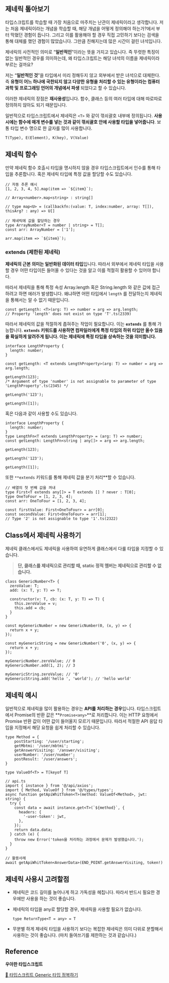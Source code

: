 ## 제네릭 톺아보기

타입스크립트를 학습할 때 가장 처음으로 마주치는 난관이 제네릭이라고 생각합니다. 저는 처음 제네릭이라는 개념을 학습할 때, 해당 개념을 어떻게 정의해야 하는가?에서 부터 막혔던 경험이 듭니다. 그리고 이를 활용해야 할 경우 직접 고민하기 보다는 검색을 통해 대체를 했던 경험이 많았습니다. 그만큼 친해지는데 많은 시간이 걸린 녀석입니다. 

제네릭의 사전적인 의미로 “**일반적인**”이라는 뜻을 가지고 있습니다. 즉 뚜렷한 특징이 없는 일반적인 경우를 의미하는데, 왜 타입스크립트는 해당 녀석의 이름을 제네릭이라 부르는 걸까요? 

저는 “**일반적인 것**”을 타입에서 미리 정해두지 않고 외부에서 받은 녀석으로 대체한다. 즉 **유형이 어느 하나에 국한되지 않고 다양한 유형을 처리할 수 있는 유형이라는 컴퓨터 과학 및 프로그래밍 언어의 개념에서 파생** 되었다고 할 수 있습니다. 

이러한 제네릭의 장점은 **재사용성**입니다. 함수, 클래스 등의 여러 타입에 대해 따로따로 정의하지 않아도 되기 때문입니다. 

일반적으로 타입스크립트에서 제네릭은 `<T>` 와 같이 꺾쇠괄호 내부에 정의됩니다. **사용 시에는 함수에 매개 변수를 넣는 것과 같이 꺾쇠괄호 안에 사용할 타입을 넣어줍니다**. 보통 타입 변수 명으로 한 글자를 많이 사용합니다.

```
T(Type), E(Element), K(key), V(Value)
```

## 제네릭 함수

만약 제네릭 함수 호출시 타입을 명시하지 않을 경우 타입스크립트에서 인수를 통해 타입을 추론합니다.  혹은 제네릭 타입에 특정 값을 할당할 수도 있습니다.

```tsx
// 자동 추론 예시
[1, 2, 3, 4, 5].map(item => `${item}`);

// Array<number>.map<string> : string[]

// type map<U> = (callbackfn:(value: T, index:number, array: T[]), thisArg? : any) => U[]
```

```tsx
// 제네릭에 값을 할당하는 경우 
type ArrayNumber<T = number | string> = T[];
const arr: ArrayNumber = ['1'];

arr.map(item => `${item}`);
```

### extends (제한된 제네릭)

  **제네릭의 근본 의미는 일반화된 데이터 타입**입니다. 따라서 외부에서 제네릭 타입을 사용할 경우 어떤 타입이든 들어올 수 있다는 것을 알고 이를 적절히 활용할 수 있어야 합니다. 

  따라서 제네릭을 통해 특정 속성 Array.length 혹은 String.length 와 같은 값에 접근하려고 하면 에러가 발생합니다.  왜냐하면 어떤 타입에서 `length` 를 전달하는지 제네릭을 통해서는 알 수 없기 때문입니다. 

  ```tsx
  const getLength: <T>(arg: T) => number = arg => arg.length;
  // Property 'length' does not exist on type 'T'.ts(2339)
  ```

  따라서 제네릭의 값을 적절하게 좁혀주는 작업이 필요합니다. 이는 **`extends`** 를 통해 가능합니다. **`extends` 키워드를 사용하면 컴파일러에게 특정 타입의 하위 타입만 올수 있음을 확실하게 알려주게 됩니다. 이는 제네릭에 특정 타입을 상속하는 것을 의미합니다.**

  ```tsx
  interface LengthProperty {
    length: number;
  }

  const getLength: <T extends LengthProperty>(arg: T) => number = arg => arg.length;

  getLength(123);
  /* Argument of type 'number' is not assignable to parameter of type 
  'LengthProperty'.ts(2345) */

  getLength('123');

  getLength([1]);
  ```

  혹은 다음과 같이 사용할 수도 있습니다. 

  ```tsx
  interface LengthProperty {
    length: number;
  }
  type LengthFn<T extends LengthProperty> = (arg: T) => number;
  const getLength: LengthFn<string | any[]> = arg => arg.length;

  getLength(123);

  getLength('123');

  getLength([1]);
  ```

  또한 `**extends` 키워드를 통해 제네릭 값을 분기 처리**할 수 있습니다. 

  ```tsx
  // 배열의 첫 번째 값을 꺼내
  type First<T extends any[]> = T extends [] ? never : T[0];
  type OneToFour = [1, 2, 3, 4];
  const arr: OneToFour = [1, 2, 3, 4];

  const firstValue: First<OneToFour> = arr[0];
  const secondValue: First<OneToFour> = arr[1];
  // Type '2' is not assignable to type '1'.ts(2322)
  ```

## Class에서 제네릭 사용하기

제네릭 클래스에서도 제네릭을 사용하여 유연하게 클래스에서 다룰 타입을 지정할 수 있습니다. 

> **단, 클래스를 제네릭으로 관리할 때, static 정적 멤버는 제네릭으로 관리할 수 없습니다.**
> 

```tsx
class GenericNumber<T> {
  zeroValue: T;
  add: (x: T, y: T) => T;

  constructor(v: T, cb: (x: T, y: T) => T) {
    this.zeroValue = v;
    this.add = cb;
  }
}

const myGenericNumber = new GenericNumber(0, (x, y) => {
  return x + y;
});

const myGenericString = new GenericNumber('0', (x, y) => {
  return x + y;
});

myGenericNumber.zeroValue; // 0
myGenericNumber.add(1, 2); // 3

myGenericString.zeroValue; // '0'
myGenericString.add('hello ', 'world'); // 'hello world'

```

## 제네릭 예시

일반적으로 제네릭을 많이 활용하는 경우는 **API를 처리하는 경우**입니다. 타입스크립트에서 Promise의 반환 값은 **`Promise<any>`**로 처리합니다. 이는 HTTP 요청에서 Promise 반환 값이 어떤 값이 들어올지 모르기 때문입니다. 따라서 적절한 API 응답 타입을 지정해서 해당 요청을 쉽게 처리할 수 있습니다. 

```tsx
type Method = {
    postStarting: '/user/starting';
    getMbtmi: '/user/mbtmi';
    getAnswerVisiting: '/answer/visiting';
    userNumber: '/user/number';
    postResult: '/user/answers';
}

type ValueOf<T> = T[keyof T]
```

```tsx
// api.ts
import { instance } from '@/api/axios';
import { Method, ValueOf } from '@/types/types';
async function getApiWhitToken<T>(method: ValueOf<Method>, jwt: string) {
  try {
    const data = await instance.get<T>(`${method}`, {
      headers: {
        '-user-token': jwt,
      },
    });
    return data.data;
  } catch (e) {
    throw new Error('token을 처리하는 과정에서 문제가 발생했습니다.');
  }
}

// 활용사례
await getApiWhitToken<AnswerData>(END_POINT.getAnswerVisiting, token!)
```

## 제네릭 사용시 고려할점

- 제네릭은 코드 길이를 늘어나게 하고 가독성을 헤칩니다. 따라서 반드시 필요한 경우에만 사용을 하는 것이 좋습니다.
- 제네릭의 타입을 any로 할당할 경우, 제네릭을 사용할 필요가 없습니다.
    
    ```tsx
    type ReturnType<T = any> = T
    ```
    
- 무분별 하게 제네릭 타입을 사용하기 보다는 복잡한 제네릭은 의미 다위로 분할해서 사용하는 것이 좋습니다. (마치 들여쓰기를 제한하는 것과 같습니다.)

## Reference

**우아한 타입스크립트**

[📘 타입스크립트 Generic 타입 정복하기](https://inpa.tistory.com/entry/TS-📘-타입스크립트-Generic-타입-정복하기)